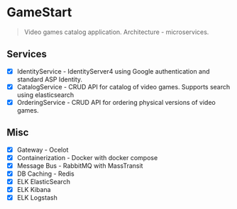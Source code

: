 # GameStart

>Video games catalog application. Architecture - microservices.

## Services

- [x] IdentityService - IdentityServer4 using Google authentication and standard ASP Identity.
- [x] CatalogService - CRUD API for catalog of video games. Supports search using elasticsearch
- [x] OrderingService - CRUD API for ordering physical versions of video games.

## Misc

- [x] Gateway - Ocelot
- [x] Containerization - Docker with docker compose
- [x] Message Bus - RabbitMQ with MassTransit
- [x] DB Caching - Redis
- [x] ELK ElasticSearch
- [x] ELK Kibana
- [x] ELK Logstash
